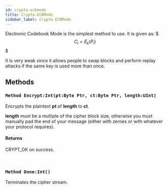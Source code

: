 ```yaml
---
id: crypto.ecbmode
title: Crypto.ECBMode
sidebar_label: Crypto.ECBMode
---
```



Electronic Codebook Mode is the simplest method to use.
It is given as:
$$$
C_i = E_k(P_i)
$$$

It is very weak since it allows people to swap blocks and perform replay attacks if the same key is used more than once.


## Methods

### `Method Encrypt:Int(pt:Byte Ptr, ct:Byte Ptr, length:UInt)`

Encrypts the plaintext <b>pt</b> of <b>length</b> to <b>ct</b>.

<b>length</b> must be a multiple of the cipher block size, otherwise you must manually pad the end of your
message (either with zeroes or with whatever your protocol requires).


#### Returns
CRYPT_OK on success.


<br/>

### `Method Done:Int()`

Terminates the cipher stream.

<br/>

